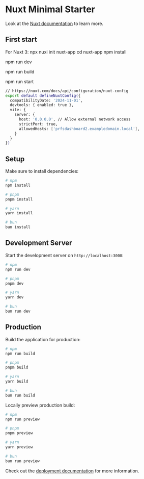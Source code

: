 # Nuxt Minimal Starter

Look at the [Nuxt documentation](https://nuxt.com/docs/getting-started/introduction) to learn more.

## First start

For Nuxt 3:
npx nuxi init nuxt-app
cd nuxt-app
npm install

npm run dev

npm run build

npm run start

```bash
// https://nuxt.com/docs/api/configuration/nuxt-config
export default defineNuxtConfig({
  compatibilityDate: '2024-11-01',
  devtools: { enabled: true },
  vite: {
    server: {
      host: '0.0.0.0', // Allow external network access
      strictPort: true,
      allowedHosts: ['prfsdashboard2.exampledomain.local'],
    }
  }
})
```


## Setup

Make sure to install dependencies:

```bash
# npm
npm install

# pnpm
pnpm install

# yarn
yarn install

# bun
bun install
```

## Development Server

Start the development server on `http://localhost:3000`:

```bash
# npm
npm run dev

# pnpm
pnpm dev

# yarn
yarn dev

# bun
bun run dev
```

## Production

Build the application for production:

```bash
# npm
npm run build

# pnpm
pnpm build

# yarn
yarn build

# bun
bun run build
```

Locally preview production build:

```bash
# npm
npm run preview

# pnpm
pnpm preview

# yarn
yarn preview

# bun
bun run preview
```

Check out the [deployment documentation](https://nuxt.com/docs/getting-started/deployment) for more information.
